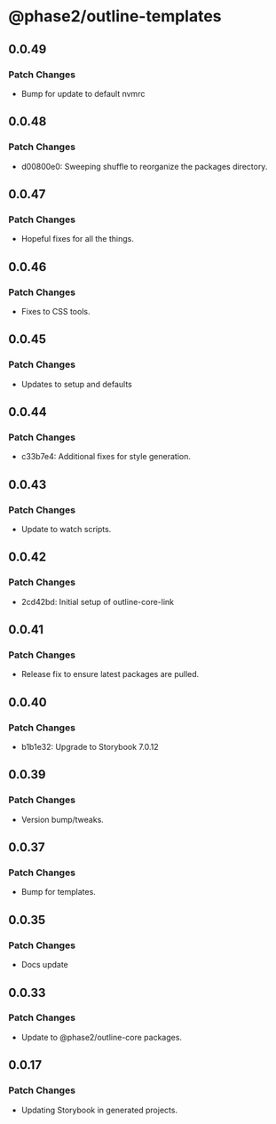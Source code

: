 # @phase2/outline-templates

## 0.0.49

### Patch Changes

- Bump for update to default nvmrc

## 0.0.48

### Patch Changes

- d00800e0: Sweeping shuffle to reorganize the packages directory.

## 0.0.47

### Patch Changes

- Hopeful fixes for all the things.

## 0.0.46

### Patch Changes

- Fixes to CSS tools.

## 0.0.45

### Patch Changes

- Updates to setup and defaults

## 0.0.44

### Patch Changes

- c33b7e4: Additional fixes for style generation.

## 0.0.43

### Patch Changes

- Update to watch scripts.

## 0.0.42

### Patch Changes

- 2cd42bd: Initial setup of outline-core-link

## 0.0.41

### Patch Changes

- Release fix to ensure latest packages are pulled.

## 0.0.40

### Patch Changes

- b1b1e32: Upgrade to Storybook 7.0.12

## 0.0.39

### Patch Changes

- Version bump/tweaks.

## 0.0.37

### Patch Changes

- Bump for templates.

## 0.0.35

### Patch Changes

- Docs update

## 0.0.33

### Patch Changes

- Update to @phase2/outline-core packages.

## 0.0.17

### Patch Changes

- Updating Storybook in generated projects.
